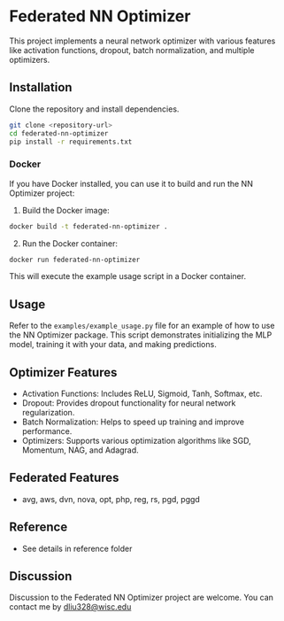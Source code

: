 

# Federated NN Optimizer

This project implements a neural network optimizer with various features like activation functions, dropout, batch normalization, and multiple optimizers.

## Installation

Clone the repository and install dependencies.

```bash
git clone <repository-url>
cd federated-nn-optimizer
pip install -r requirements.txt
```

### Docker

If you have Docker installed, you can use it to build and run the NN Optimizer project:

1. Build the Docker image:

```bash
docker build -t federated-nn-optimizer .
```

2. Run the Docker container:

```bash
docker run federated-nn-optimizer
```

This will execute the example usage script in a Docker container.

## Usage

Refer to the `examples/example_usage.py` file for an example of how to use the NN Optimizer package. This script demonstrates initializing the MLP model, training it with your data, and making predictions.

## Optimizer Features

- Activation Functions: Includes ReLU, Sigmoid, Tanh, Softmax, etc.
- Dropout: Provides dropout functionality for neural network regularization.
- Batch Normalization: Helps to speed up training and improve performance.
- Optimizers: Supports various optimization algorithms like SGD, Momentum, NAG, and Adagrad.

## Federated Features

- avg, aws, dvn, nova, opt, php, reg, rs, pgd, pggd

## Reference

- See details in reference folder

## Discussion

Discussion to the Federated NN Optimizer project are welcome. You can contact me by dliu328@wisc.edu
